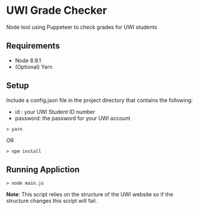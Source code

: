 # UWI Grade Checker
Node tool using Puppeteer to check grades for UWI students

## Requirements
- Node 8.9.1
- (Optional) Yarn

## Setup
Include a config.json file in the project directory that contains the following:
- id : your UWI Student ID number
- password: the password for your UWI account

```
> yarn
```

OR 

```
> npm install
```

## Running Appliction
```
> node main.js 
```

<b>Note</b>: This script relies on the structure of the UWI website so if the structure changes this script will fail.
